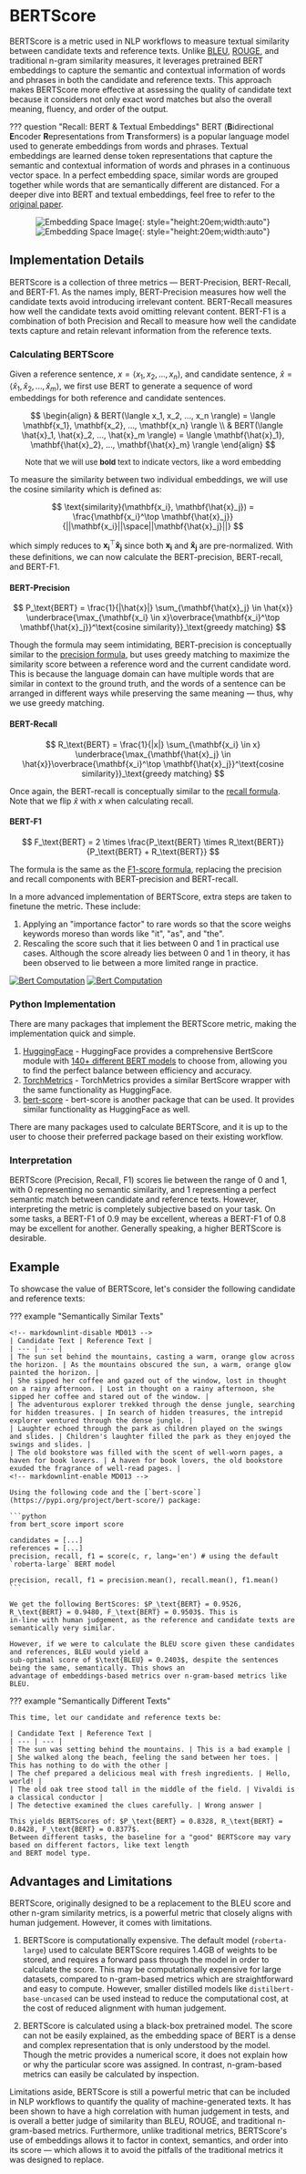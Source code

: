 # BERTScore

BERTScore is a metric used in NLP workflows to measure textual similarity between candidate texts and reference texts.
Unlike [BLEU](bleu.md), [ROUGE](rouge-n.md), and traditional n-gram similarity measures, it leverages pretrained BERT
embeddings to capture the semantic and contextual information of words and phrases in both the candidate and reference
texts. This approach makes BERTScore more effective at assessing the quality of candidate text because it considers not
only exact word matches but also the overall meaning, fluency, and order of the output.

??? question "Recall: BERT & Textual Embeddings"
    BERT (**B**idirectional **E**ncoder **R**epresentations from **T**ransformers) is a popular language model used to
    generate embeddings from words and phrases. Textual embeddings are learned dense token representations that capture
    the semantic and contextual information of words and phrases in a continuous vector space. In a perfect embedding
    space, similar words are grouped together while words that are semantically different are distanced. For a deeper
    dive into BERT and textual embeddings, feel free to refer to the
    [original paper](https://arxiv.org/pdf/1810.04805.pdf).
    <center>![Embedding Space Image](../assets/images/metrics-bert-vector-space-light.svg#only-light){: style="height:20em;width:auto"}</center>
    <center>![Embedding Space Image](../assets/images/metrics-bert-vector-space-dark.svg#only-dark){: style="height:20em;width:auto"}</center>

## Implementation Details

BERTScore is a collection of three metrics — BERT-Precision, BERT-Recall, and BERT-F1. As the names imply,
BERT-Precision measures how well the candidate texts avoid introducing irrelevant content. BERT-Recall measures how well
the candidate texts avoid omitting relevant content. BERT-F1 is a combination of both Precision and Recall to measure
how well the candidate texts capture and retain relevant information from the reference texts.

### Calculating BERTScore

Given a reference sentence, $x = \langle x_1, x_2, ..., x_n \rangle$, and candidate sentence,
$\hat{x} = \langle\hat{x}_1, \hat{x}_2, ..., \hat{x}_m\rangle$, we first use BERT to generate a sequence of word
embeddings for both reference and candidate sentences.

<!-- markdownlint-disable MD013 -->
$$
\begin{align}
    & BERT(\langle x_1, x_2, ..., x_n \rangle) = \langle \mathbf{x_1}, \mathbf{x_2}, ..., \mathbf{x_n} \rangle \\
    & BERT(\langle \hat{x}_1, \hat{x}_2, ..., \hat{x}_m \rangle) = \langle \mathbf{\hat{x}_1}, \mathbf{\hat{x}_2}, ..., \mathbf{\hat{x}_m} \rangle
\end{align}
$$
<!-- markdownlint-enable MD013 -->

<center><p style="font-size:small;">Note that we will use <b>bold</b> text to indicate vectors, like a word embedding</p></center>

To measure the similarity between two individual embeddings, we will use the cosine similarity which is defined as:

$$
\text{similarity}(\mathbf{x_i}, \mathbf{\hat{x}_j}) = \frac{\mathbf{x_i}^\top \mathbf{\hat{x}_j}}{||\mathbf{x_i}||\space||\mathbf{\hat{x}_j}||}
$$

which simply reduces to $\mathbf{x_i}^\top \mathbf{\hat{x}_j}$ since both $\mathbf{x_i}$ and $\mathbf{\hat{x}_j}$ are
pre-normalized. With these definitions, we can now calculate the BERT-precision, BERT-recall, and BERT-F1.

#### BERT-Precision

<!-- markdownlint-disable MD013 -->
$$
P_\text{BERT} = \frac{1}{|\hat{x}|} \sum_{\mathbf{\hat{x}_j} \in \hat{x}} \underbrace{\max_{\mathbf{x_i} \in x}\overbrace{\mathbf{x_i}^\top \mathbf{\hat{x}_j}}^\text{cosine similarity}}_\text{greedy matching}
$$
<!-- markdownlint-enable MD013 -->

Though the formula may seem intimidating, BERT-precision is conceptually similar to the
[precision formula](precision.md), but uses greedy matching to maximize the similarity score between a reference word
and the current candidate word. This is because the language domain can have multiple words that are similar in context
to the ground truth, and the words of a sentence can be arranged in different ways while preserving the same meaning —
thus, why we use greedy matching.

#### BERT-Recall

<!-- markdownlint-disable MD013 -->
$$
R_\text{BERT} = \frac{1}{|x|} \sum_{\mathbf{x_i} \in x} \underbrace{\max_{\mathbf{\hat{x}_j} \in \hat{x}}\overbrace{\mathbf{x_i}^\top \mathbf{\hat{x}_j}}^\text{cosine similarity}}_\text{greedy matching}
$$
<!-- markdownlint-enable MD013 -->

Once again, the BERT-recall is conceptually similar to the [recall formula](recall.md). Note that we flip $\hat{x}$ with
$x$ when calculating recall.

#### BERT-F1

$$
F_\text{BERT} = 2 \times \frac{P_\text{BERT} \times R_\text{BERT}}{P_\text{BERT} + R_\text{BERT}}
$$

The formula is the same as the [F1-score formula](f1-score.md), replacing the precision and recall components with
BERT-precision and BERT-recall.

In a more advanced implementation of BERTScore, extra steps are taken to finetune the metric. These include:

1. Applying an "importance factor" to rare words so that the score weighs keywords moreso than words like "it", "as",
and "the".
2. Rescaling the score such that it lies between 0 and 1 in practical use cases. Although the score already lies between
0 and 1 in theory, it has been observed to lie between a more limited range in practice.

[![Bert Computation](../assets/images/metrics-bert-computation-light.svg#only-light)](https://arxiv.org/pdf/1810.04805.pdf)
[![Bert Computation](../assets/images/metrics-bert-computation-dark.svg#only-dark)](https://arxiv.org/pdf/1810.04805.pdf)

### Python Implementation

There are many packages that implement the BERTScore metric, making the implementation quick and simple.

1. [HuggingFace](https://huggingface.co/spaces/evaluate-metric/bertscore) - HuggingFace provides a comprehensive
BertScore module with [140+ different BERT models](https://docs.google.com/spreadsheets/d/1RKOVpselB98Nnh_EOC4A2BYn8_201tmPODpNWu4w7xI/edit#gid=0)
to choose from,  allowing you to find the perfect balance between efficiency and accuracy.
2. [TorchMetrics](https://torchmetrics.readthedocs.io/en/stable/text/bert_score.html) - TorchMetrics provides a similar
BertScore wrapper with the same functionality as HuggingFace.
3. [bert-score](https://pypi.org/project/bert-score/) - bert-score is another package that can be used. It provides
similar functionality as HuggingFace as well.

There are many packages used to calculate BERTScore, and it is up to the user to choose their preferred package based
on their existing workflow.

### Interpretation

BERTScore (Precision, Recall, F1) scores lie between the range of 0 and 1, with 0 representing no semantic similarity,
and 1 representing a perfect semantic match between candidate and reference texts. However, interpreting the metric is
completely subjective based on your task. On some tasks, a BERT-F1 of 0.9 may be excellent, whereas a BERT-F1 of 0.8 may
be excellent for another. Generally speaking, a higher BERTScore is desirable.

## Example

To showcase the value of BERTScore, let's consider the following candidate and reference texts:

??? example "Semantically Similar Texts"

    <!-- markdownlint-disable MD013 -->
    | Candidate Text | Reference Text |
    | --- | --- |
    | The sun set behind the mountains, casting a warm, orange glow across the horizon. | As the mountains obscured the sun, a warm, orange glow painted the horizon. |
    | She sipped her coffee and gazed out of the window, lost in thought on a rainy afternoon. | Lost in thought on a rainy afternoon, she sipped her coffee and stared out of the window. |
    | The adventurous explorer trekked through the dense jungle, searching for hidden treasures. | In search of hidden treasures, the intrepid explorer ventured through the dense jungle. |
    | Laughter echoed through the park as children played on the swings and slides. | Children's laughter filled the park as they enjoyed the swings and slides. |
    | The old bookstore was filled with the scent of well-worn pages, a haven for book lovers. | A haven for book lovers, the old bookstore exuded the fragrance of well-read pages. |
    <!-- markdownlint-enable MD013 -->

    Using the following code and the [`bert-score`](https://pypi.org/project/bert-score/) package:

    ```python
    from bert_score import score

    candidates = [...]
    references = [...]
    precision, recall, f1 = score(c, r, lang='en') # using the default `roberta-large` BERT model

    precision, recall, f1 = precision.mean(), recall.mean(), f1.mean()
    ```

    We get the following BertScores: $P_\text{BERT} = 0.9526, R_\text{BERT} = 0.9480, F_\text{BERT} = 0.9503$. This is
    in-line with human judgement, as the reference and candidate texts are semantically very similar.

    However, if we were to calculate the BLEU score given these candidates and references, BLEU would yield a
    sub-optimal score of $\text{BLEU} = 0.2403$, despite the sentences being the same, semantically. This shows an
    advantage of embeddings-based metrics over n-gram-based metrics like BLEU.

??? example "Semantically Different Texts"

    This time, let our candidate and reference texts be:

    | Candidate Text | Reference Text |
    | --- | --- |
    | The sun was setting behind the mountains. | This is a bad example |
    | She walked along the beach, feeling the sand between her toes. | This has nothing to do with the other |
    | The chef prepared a delicious meal with fresh ingredients. | Hello, world! |
    | The old oak tree stood tall in the middle of the field. | Vivaldi is a classical conductor |
    | The detective examined the clues carefully. | Wrong answer |

    This yields BERTScores of: $P_\text{BERT} = 0.8328, R_\text{BERT} = 0.8428, F_\text{BERT} = 0.8377$.
    Between different tasks, the baseline for a "good" BERTScore may vary based on different factors, like text length
    and BERT model type.

## Advantages and Limitations

BERTScore, originally designed to be a replacement to the BLEU score and other n-gram similarity metrics, is a powerful
metric that closely aligns with human judgement. However, it comes with limitations.

1. BERTScore is computationally expensive. The default model (```roberta-large```) used to calculate BERTScore requires
1.4GB of weights to be stored, and requires a forward pass through the model in order to calculate the score. This may
be computationally expensive for large datasets, compared to n-gram-based metrics which are straightforward and easy to
compute. However, smaller distilled models like ```distilbert-base-uncased``` can be used instead to reduce the
computational cost, at the cost of reduced alignment with human judgement.

2. BERTScore is calculated using a black-box pretrained model. The score can not be easily explained, as the embedding
space of BERT is a dense and complex representation that is only understood by the model. Though the metric provides a
numerical score, it does not explain how or why the particular score was assigned. In contrast, n-gram-based metrics
can easily be calculated by inspection.

Limitations aside, BERTScore is still a powerful metric that can be included in NLP workflows to quantify the quality
of machine-generated texts. It has been shown to have a high correlation with human judgement in tests, and is overall
a better judge of similarity than BLEU, ROUGE, and traditional n-gram-based metrics. Furthermore, unlike traditional
metrics, BERTScore's use of embeddings allows it to factor in context, semantics, and order into its score — which
allows it to avoid the pitfalls of the traditional metrics it was designed to replace.
